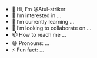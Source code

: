 - 👋 Hi, I’m @Atul-striker
- 👀 I’m interested in ...
- 🌱 I’m currently learning ...
- 💞️ I’m looking to collaborate on ...
- 📫 How to reach me ...
- 😄 Pronouns: ...
- ⚡ Fun fact: ...

<!---
Atul-striker/Atul-striker is a ✨ special ✨ repository because its `README.md` (this file) appears on your GitHub profile.
You can click the Preview link to take a look at your changes.
--->
